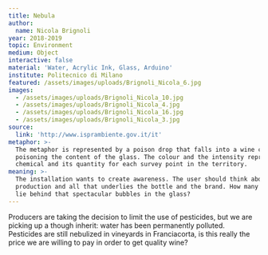 ```yaml
---
title: Nebula
author:
  name: Nicola Brignoli
year: 2018-2019
topic: Environment
medium: Object
interactive: false
material: 'Water, Acrylic Ink, Glass, Arduino'
institute: Politecnico di Milano
featured: /assets/images/uploads/Brignoli_Nicola_6.jpg
images:
  - /assets/images/uploads/Brignoli_Nicola_10.jpg
  - /assets/images/uploads/Brignoli_Nicola_4.jpg
  - /assets/images/uploads/Brignoli_Nicola_16.jpg
  - /assets/images/uploads/Brignoli_Nicola_3.jpg
source:
  link: 'http://www.isprambiente.gov.it/it'
metaphor: >-
  The metaphor is represented by a poison drop that falls into a wine cup,
  poisoning the content of the glass. The colour and the intensity represent the
  chemical and its quantity for each survey point in the territory.
meaning: >-
  The installation wants to create awareness. The user should think about the
  production and all that underlies the bottle and the brand. How many things
  lie behind that spectacular bubbles in the glass?
---
```

Producers are taking the decision to limit the use of pesticides, but we are picking up a though inherit: water has been permanently polluted. Pesticides are still nebulized in vineyards in Franciacorta, is this really the price we are willing to pay in order to get quality wine?
